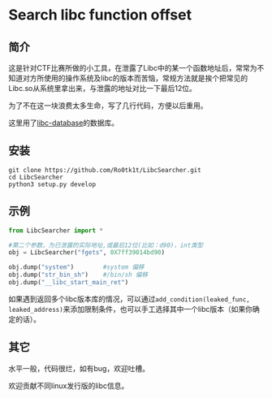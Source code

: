 # Search libc function offset

## 简介

这是针对CTF比赛所做的小工具，在泄露了Libc中的某一个函数地址后，常常为不知道对方所使用的操作系统及libc的版本而苦恼，常规方法就是挨个把常见的Libc.so从系统里拿出来，与泄露的地址对比一下最后12位。

为了不在这一块浪费太多生命，写了几行代码，方便以后重用。

这里用了[libc-database](https://github.com/niklasb/libc-database)的数据库。

## 安装

```shell
git clone https://github.com/Ro0tk1t/LibcSearcher.git
cd LibcSearcher
python3 setup.py develop
```

## 示例

```python
from LibcSearcher import *

#第二个参数，为已泄露的实际地址,或最后12位(比如：d90)，int类型
obj = LibcSearcher("fgets", 0X7ff39014bd90)

obj.dump("system")        #system 偏移
obj.dump("str_bin_sh")    #/bin/sh 偏移
obj.dump("__libc_start_main_ret")    
```

如果遇到返回多个libc版本库的情况，可以通过`add_condition(leaked_func, leaked_address)`来添加限制条件，也可以手工选择其中一个libc版本（如果你确定的话）。

## 其它

水平一般，代码很烂，如有bug，欢迎吐槽。

欢迎贡献不同linux发行版的libc信息。
